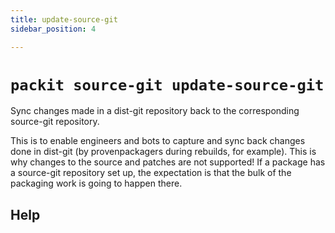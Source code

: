 ```yaml
---
title: update-source-git
sidebar_position: 4

---
```


# `packit source-git update-source-git`

Sync changes made in a dist-git repository back to the corresponding
source-git repository.

This is to enable engineers and bots to capture and sync back changes done
in dist-git (by provenpackagers during rebuilds, for example). This is why
changes to the source and patches are not supported! If a package has a
source-git repository set up, the expectation is that the bulk of the
packaging work is going to happen there.

## Help


